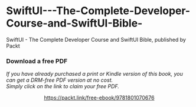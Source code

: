 # SwiftUI---The-Complete-Developer-Course-and-SwiftUI-Bible-
SwiftUI - The Complete Developer Course and SwiftUI Bible, published by Packt
### Download a free PDF

 <i>If you have already purchased a print or Kindle version of this book, you can get a DRM-free PDF version at no cost.<br>Simply click on the link to claim your free PDF.</i>
<p align="center"> <a href="https://packt.link/free-ebook/9781801070676">https://packt.link/free-ebook/9781801070676 </a> </p>